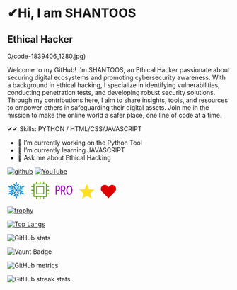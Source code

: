 # ✔Hi, I am SHANTOOS
## Ethical Hacker
0/code-1839406_1280.jpg)

Welcome to my GitHub! I'm SHANTOOS, an Ethical Hacker passionate about securing digital ecosystems and promoting cybersecurity awareness. With a background in ethical hacking, I specialize in identifying vulnerabilities, conducting penetration tests, and developing robust security solutions. Through my contributions here, I aim to share insights, tools, and resources to empower others in safeguarding their digital assets. Join me in the mission to make the online world a safer place, one line of code at a time.

✔✔ Skills: PYTHON / HTML/CSS/JAVASCRIPT

- 🔭 I’m currently working on the Python Tool
- 🌱 I’m currently learning JAVASCRIPT 
- 💬 Ask me about Ethical Hacking 


[<img src='https://cdn.jsdelivr.net/npm/simple-icons@3.0.1/icons/github.svg' alt='github' height='40'>](https://github.com/SHANTOOS)  [<img src='https://cdn.jsdelivr.net/npm/simple-icons@3.0.1/icons/youtube.svg' alt='YouTube' height='40'>](https://www.youtube.com/channel/SHANTOOS)  

<a href='https://archiveprogram.github.com/'><img src='https://raw.githubusercontent.com/acervenky/animated-github-badges/master/assets/acbadge.gif' width='40' height='40'></a> <a href='https://docs.github.com/en/developers'><img src='https://raw.githubusercontent.com/acervenky/animated-github-badges/master/assets/devbadge.gif' width='40' height='40'></a> <a href='https://github.com/pricing'><img src='https://raw.githubusercontent.com/acervenky/animated-github-badges/master/assets/pro.gif' width='40' height='40'></a> <a href='https://stars.github.com/'><img src='https://raw.githubusercontent.com/acervenky/animated-github-badges/master/assets/starbadge.gif' width='35' height='35'></a> <a href='https://docs.github.com/en/github/supporting-the-open-source-community-with-github-sponsors'><img src='https://raw.githubusercontent.com/acervenky/animated-github-badges/master/assets/sponsorbadge.gif' width='35' height='35'></a> 

[![trophy](https://github-profile-trophy.vercel.app/?username=SHANTOOS)](https://github.com/ryo-ma/github-profile-trophy)

[![Top Langs](https://github-readme-stats.vercel.app/api/top-langs/?username=SHANTOOS)](https://github.com/anuraghazra/github-readme-stats)

![GitHub stats](https://github-readme-stats.vercel.app/api?username=SHANTOOS&show_icons=true&count_private=true)  

![Vaunt Badge](https://api.vaunt.dev/v1/github/entities/SHANTOOS/contributions?format=svg&private=true)  

![GitHub metrics](https://metrics.lecoq.io/SHANTOOS)  

![GitHub streak stats](https://streak-stats.demolab.com/?user=SHANTOOS)  

